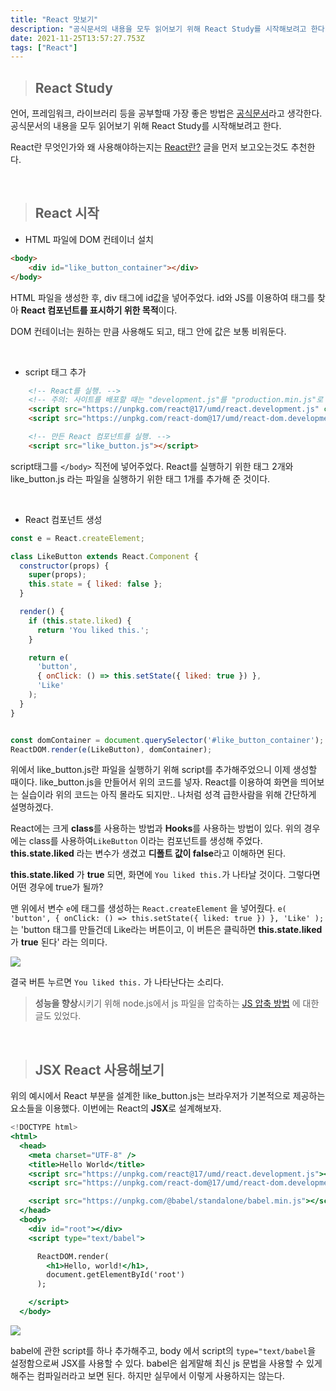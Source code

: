 ```yaml
---
title: "React 맛보기"
description: "공식문서의 내용을 모두 읽어보기 위해 React Study를 시작해보려고 한다."
date: 2021-11-25T13:57:27.753Z
tags: ["React"]
---
```

>## React Study

언어, 프레임워크, 라이브러리 등을 공부할때 가장 좋은 방법은 [공식문서](https://ko.reactjs.org/docs/getting-started.html)라고 생각한다.
공식문서의 내용을 모두 읽어보기 위해 React Study를 시작해보려고 한다.

React란 무엇인가와 왜 사용해야하는지는 [React란?](https://velog.io/@leehyunho2001/React) 글을 먼저 보고오는것도 추천한다.

<br>

>## React 시작

* HTML 파일에 DOM 컨테이너 설치

```html
<body>
    <div id="like_button_container"></div>
</body>
```

HTML 파일을 생성한 후, div 태그에 id값을 넣어주었다. 
id와 JS를 이용하여 태그를 찾아 **React 컴포넌트를 표시하기 위한 목적**이다. 

DOM 컨테이너는 원하는 만큼 사용해도 되고, 태그 안에 값은 보통 비워둔다.

<br>

* script 태그 추가

```html
    <!-- React를 실행. -->
    <!-- 주의: 사이트를 배포할 때는 "development.js"를 "production.min.js"로 대체하세요. -->
    <script src="https://unpkg.com/react@17/umd/react.development.js" crossorigin></script>
    <script src="https://unpkg.com/react-dom@17/umd/react-dom.development.js" crossorigin></script>

    <!-- 만든 React 컴포넌트를 실행. -->
    <script src="like_button.js"></script>
```

script태그를 `</body>` 직전에 넣어주었다. React를 실행하기 위한 태그 2개와 like_button.js 라는 파일을 실행하기 위한 태그 1개를 추가해 준 것이다.

<br>

* React 컴포넌트 생성

```jsx
const e = React.createElement;

class LikeButton extends React.Component {
  constructor(props) {
    super(props);
    this.state = { liked: false };
  }

  render() {
    if (this.state.liked) {
      return 'You liked this.';
    }

    return e(
      'button',
      { onClick: () => this.setState({ liked: true }) },
      'Like'
    );
  }
}


const domContainer = document.querySelector('#like_button_container');
ReactDOM.render(e(LikeButton), domContainer);
```

위에서 like_button.js란 파일을 실행하기 위해 script를 추가해주었으니 이제 생성할 때이다. like_button.js을 만들어서 위의 코드를 넣자. React를 이용하여 화면을 띄어보는 실습이라 위의 코드는 아직 몰라도 되지만.. 나처럼 성격 급한사람을 위해 간단하게 설명하겠다.

React에는 크게 **class**를 사용하는 방법과 **Hooks**를 사용하는 방법이 있다. 위의 경우에는 class를 사용하여`LikeButton` 이라는 컴포넌트를 생성해 주었다. **this.state.liked** 라는 변수가 생겼고 **디폴트 값이 false**라고 이해하면 된다. 

**this.state.liked** 가 **true** 되면, 화면에 `You liked this.`가 나타날 것이다. 그렇다면 어떤 경우에 true가 될까?

맨 위에서 변수 `e`에 태그를 생성하는 `React.createElement` 을 넣어줬다. `e(
      'button',
      { onClick: () => this.setState({ liked: true }) },
      'Like'
    );` 는 'button 태그를 만들건데 Like라는 버튼이고, 이 버튼은 클릭하면 **this.state.liked** 가 **true** 된다' 라는 의미다.
    
![](/images/a1e17bce-4ede-4788-bf7f-bb2eff671e6c-react%20bu.gif)
    
결국 버튼 누르면 `You liked this.` 가 나타난다는 소리다.

> **성능을 향상**시키기 위해 node.js에서 js 파일을 압축하는 [JS 압축 방법](https://gist.github.com/gaearon/42a2ffa41b8319948f9be4076286e1f3) 에 대한 글도 있었다.

<br>

>## JSX React 사용해보기

위의 예시에서 React 부분을 설계한 like_button.js는 브라우저가 기본적으로 제공하는 요소들을 이용했다. 이번에는 React의 **JSX**로 설계해보자.

```jsx
<!DOCTYPE html>
<html>
  <head>
    <meta charset="UTF-8" />
    <title>Hello World</title>
    <script src="https://unpkg.com/react@17/umd/react.development.js"></script>
    <script src="https://unpkg.com/react-dom@17/umd/react-dom.development.js"></script>

    <script src="https://unpkg.com/@babel/standalone/babel.min.js"></script>
  </head>
  <body>
    <div id="root"></div>
    <script type="text/babel">

      ReactDOM.render(
        <h1>Hello, world!</h1>,
        document.getElementById('root')
      );

    </script>
  </body>
```

![](/images/7581a087-a9ad-4be4-8046-339cc50a010c-image.png)

babel에 관한 script를 하나 추가해주고, body 에서 script의 `type="text/babel`을 설정함으로써 JSX를 사용할 수 있다. babel은 쉽게말해 최신 js 문법을 사용할 수 있게 해주는 컴파일러라고 보면 된다. 하지만 실무에서 이렇게 사용하지는 않는다.
